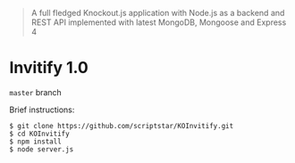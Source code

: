 > A full fledged Knockout.js application with Node.js as a backend and REST API implemented with latest MongoDB, Mongoose and Express 4

# Invitify 1.0

`master` branch

Brief instructions:

```
$ git clone https://github.com/scriptstar/KOInvitify.git
$ cd KOInvitify
$ npm install
$ node server.js

```